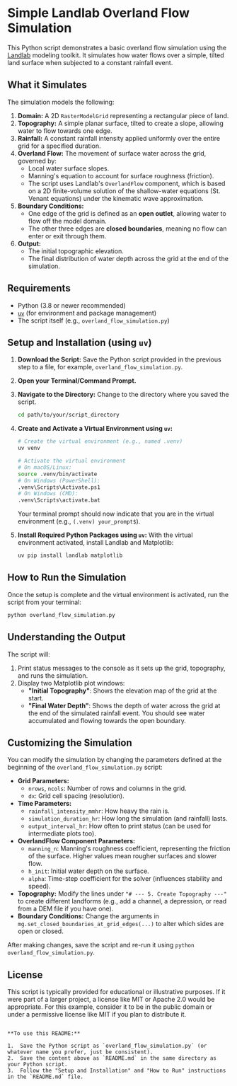 # Simple Landlab Overland Flow Simulation

This Python script demonstrates a basic overland flow simulation using the [Landlab](https://landlab.readthedocs.io/) modeling toolkit. It simulates how water flows over a simple, tilted land surface when subjected to a constant rainfall event.

## What it Simulates

The simulation models the following:

1.  **Domain:** A 2D `RasterModelGrid` representing a rectangular piece of land.
2.  **Topography:** A simple planar surface, tilted to create a slope, allowing water to flow towards one edge.
3.  **Rainfall:** A constant rainfall intensity applied uniformly over the entire grid for a specified duration.
4.  **Overland Flow:** The movement of surface water across the grid, governed by:
    *   Local water surface slopes.
    *   Manning's equation to account for surface roughness (friction).
    *   The script uses Landlab's `OverlandFlow` component, which is based on a 2D finite-volume solution of the shallow-water equations (St. Venant equations) under the kinematic wave approximation.
5.  **Boundary Conditions:**
    *   One edge of the grid is defined as an **open outlet**, allowing water to flow off the model domain.
    *   The other three edges are **closed boundaries**, meaning no flow can enter or exit through them.
6.  **Output:**
    *   The initial topographic elevation.
    *   The final distribution of water depth across the grid at the end of the simulation.

## Requirements

*   Python (3.8 or newer recommended)
*   [`uv`](https://github.com/astral-sh/uv) (for environment and package management)
*   The script itself (e.g., `overland_flow_simulation.py`)

## Setup and Installation (using `uv`)

1.  **Download the Script:**
    Save the Python script provided in the previous step to a file, for example, `overland_flow_simulation.py`.

2.  **Open your Terminal/Command Prompt.**

3.  **Navigate to the Directory:**
    Change to the directory where you saved the script.
    ```bash
    cd path/to/your/script_directory
    ```

4.  **Create and Activate a Virtual Environment using `uv`:**
    ```bash
    # Create the virtual environment (e.g., named .venv)
    uv venv

    # Activate the virtual environment
    # On macOS/Linux:
    source .venv/bin/activate
    # On Windows (PowerShell):
    .venv\Scripts\Activate.ps1
    # On Windows (CMD):
    .venv\Scripts\activate.bat
    ```
    Your terminal prompt should now indicate that you are in the virtual environment (e.g., `(.venv) your_prompt$`).

5.  **Install Required Python Packages using `uv`:**
    With the virtual environment activated, install Landlab and Matplotlib:
    ```bash
    uv pip install landlab matplotlib
    ```

## How to Run the Simulation

Once the setup is complete and the virtual environment is activated, run the script from your terminal:

```bash
python overland_flow_simulation.py
```

## Understanding the Output

The script will:

1.  Print status messages to the console as it sets up the grid, topography, and runs the simulation.
2.  Display two Matplotlib plot windows:
    *   **"Initial Topography"**: Shows the elevation map of the grid at the start.
    *   **"Final Water Depth"**: Shows the depth of water across the grid at the end of the simulated rainfall event. You should see water accumulated and flowing towards the open boundary.

## Customizing the Simulation

You can modify the simulation by changing the parameters defined at the beginning of the `overland_flow_simulation.py` script:

*   **Grid Parameters:**
    *   `nrows`, `ncols`: Number of rows and columns in the grid.
    *   `dx`: Grid cell spacing (resolution).
*   **Time Parameters:**
    *   `rainfall_intensity_mmhr`: How heavy the rain is.
    *   `simulation_duration_hr`: How long the simulation (and rainfall) lasts.
    *   `output_interval_hr`: How often to print status (can be used for intermediate plots too).
*   **OverlandFlow Component Parameters:**
    *   `manning_n`: Manning's roughness coefficient, representing the friction of the surface. Higher values mean rougher surfaces and slower flow.
    *   `h_init`: Initial water depth on the surface.
    *   `alpha`: Time-step coefficient for the solver (influences stability and speed).
*   **Topography:**
    Modify the lines under `"# --- 5. Create Topography ---"` to create different landforms (e.g., add a channel, a depression, or read from a DEM file if you have one).
*   **Boundary Conditions:**
    Change the arguments in `mg.set_closed_boundaries_at_grid_edges(...)` to alter which sides are open or closed.

After making changes, save the script and re-run it using `python overland_flow_simulation.py`.

## License

This script is typically provided for educational or illustrative purposes. If it were part of a larger project, a license like MIT or Apache 2.0 would be appropriate. For this example, consider it to be in the public domain or under a permissive license like MIT if you plan to distribute it.
```

**To use this README:**

1.  Save the Python script as `overland_flow_simulation.py` (or whatever name you prefer, just be consistent).
2.  Save the content above as `README.md` in the same directory as your Python script.
3.  Follow the "Setup and Installation" and "How to Run" instructions in the `README.md` file.